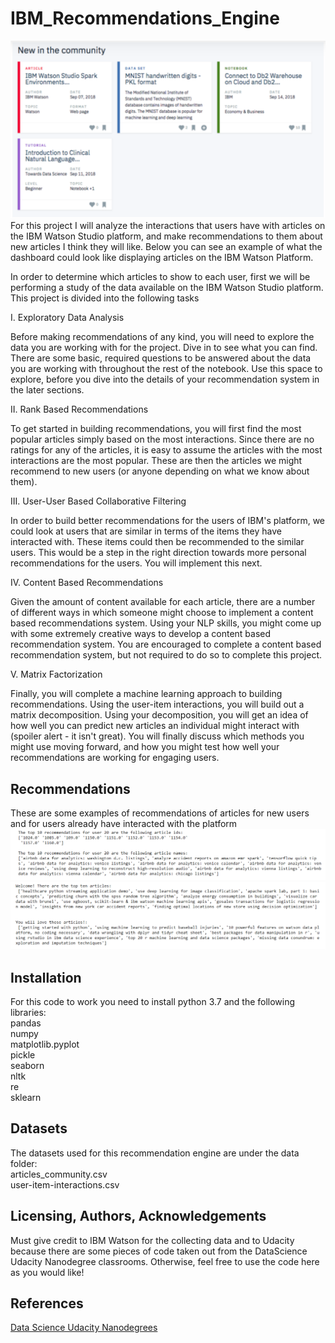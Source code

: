 # IBM_Recommendations_Engine 

![Alt text](./img/ibm_watson_rec.png?raw=true "IBM Watson Platform")
For this project I will analyze the interactions that users have with articles on the IBM Watson Studio platform, and make recommendations to them about new articles I think they will like. Below you can see an example of what the dashboard could look like displaying articles on the IBM Watson Platform.

In order to determine which articles to show to each user, first we will be performing a study of the data available on the IBM Watson Studio platform.
This project is divided into the following tasks

I. Exploratory Data Analysis

Before making recommendations of any kind, you will need to explore the data you are working with for the project. Dive in to see what you can find. There are some basic, required questions to be answered about the data you are working with throughout the rest of the notebook. Use this space to explore, before you dive into the details of your recommendation system in the later sections.

II. Rank Based Recommendations

To get started in building recommendations, you will first find the most popular articles simply based on the most interactions. Since there are no ratings for any of the articles, it is easy to assume the articles with the most interactions are the most popular. These are then the articles we might recommend to new users (or anyone depending on what we know about them).

III. User-User Based Collaborative Filtering

In order to build better recommendations for the users of IBM's platform, we could look at users that are similar in terms of the items they have interacted with. These items could then be recommended to the similar users. This would be a step in the right direction towards more personal recommendations for the users. You will implement this next.

IV. Content Based Recommendations 

Given the amount of content available for each article, there are a number of different ways in which someone might choose to implement a content based recommendations system. Using your NLP skills, you might come up with some extremely creative ways to develop a content based recommendation system. You are encouraged to complete a content based recommendation system, but not required to do so to complete this project.

V. Matrix Factorization

Finally, you will complete a machine learning approach to building recommendations. Using the user-item interactions, you will build out a matrix decomposition. Using your decomposition, you will get an idea of how well you can predict new articles an individual might interact with (spoiler alert - it isn't great). You will finally discuss which methods you might use moving forward, and how you might test how well your recommendations are working for engaging users.

## Recommendations<a name="recommendations"></a>
These are some examples of recommendations of articles for new users and for users already have interacted with the platform
![Alt text](./img/top_ten_recommendations.png?raw=true "Top ten recommendations")
![Alt text](./img/complete_recommendation.png?raw=true "Complete recommendations")


## Installation<a name="installation"></a>
For this code to work you need to install python 3.7 and the following libraries: 
<br>pandas
<br>numpy
<br>matplotlib.pyplot 
<br>pickle
<br>seaborn
<br>nltk
<br>re
<br>sklearn

## Datasets<a name="datasets"></a>
The datasets used for this recommendation engine are under the data folder:
<br>articles_community.csv
<br>user-item-interactions.csv

## Licensing, Authors, Acknowledgements<a name="licensing"></a>

Must give credit to IBM Watson for the collecting data and to Udacity because there are some pieces of code taken out from the DataScience Udacity Nanodegree classrooms. 
Otherwise, feel free to use the code here as you would like! 

## References <a name="references"></a>
 [Data Science Udacity Nanodegrees](https://www.udacity.com/school-of-data-science) <br>
